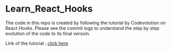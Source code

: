 # Learn_React_Hooks

The code in this repo is created by following the tutorial by Codevolution on React Hooks. Please see the commit logs to understand the step by step evolution of the code to its final versoin.

Link of the tutorial : [click here](https://www.youtube.com/playlist?list=PLC3y8-rFHvwisvxhZ135pogtX7_Oe3Q3A)
